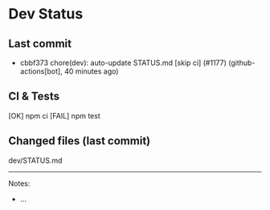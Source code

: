 # Dev Status

## Last commit
- cbbf373 chore(dev): auto-update STATUS.md [skip ci] (#1177) (github-actions[bot], 40 minutes ago)
## CI & Tests
[OK] npm ci
[FAIL] npm test

## Changed files (last commit)
dev/STATUS.md

---
Notes:
- ...
